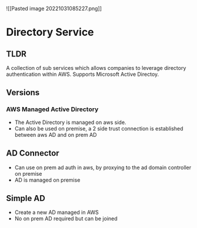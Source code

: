 ![[Pasted image 20221031085227.png]]
# Directory Service

## TLDR
A collection of sub services which allows companies to leverage directory authentication within AWS. Supports Microsoft Active Directoy.

## Versions

### AWS Managed Active Directory
- The Active Directory is managed on aws side.
- Can also be used on premise, a 2 side trust connection is established between aws AD and on prem AD

## AD Connector
- Can use on prem ad auth in aws, by proxying to the ad domain controller on premise
- AD is managed on premise

## Simple AD
- Create a new AD managed in AWS 
- No on prem AD required but can be joined